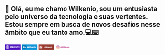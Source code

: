 ## 👋 Olá, eu me chamo Wilkenio, sou um entusiasta pelo universo da tecnologia e suas vertentes. Estou sempre em busca de novos desafios nesse âmbito que eu tanto amo.💻⌨️

<a href="https://wilkenio.github.io/meusite/"><img width="10%" src="MEU SITE.png"></a>
<a href="https://www.linkedin.com/in/wilkenio-pereira-a20765208/"><img width="10%" src="MEU SITE (2).png"></a>
<a href="https://wilkenio.github.io/meusite/"><img width="10%" src="MEU SITE (4).png"></a>
<a href="https://www.instagram.com/wilkenio_pereira/"><img width="10%" src="MEU SITE (6).png"></a>
